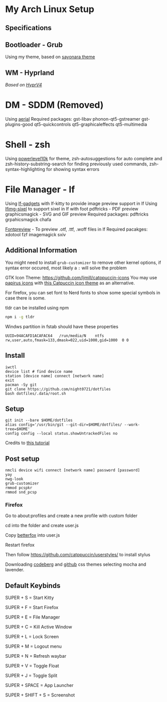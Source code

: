 # My Arch Linux Setup

## Specifications

## Bootloader - Grub
Using my theme, based on [sayonara theme](https://github.com/samoht9277/dotfiles/tree/master/grub/themes/sayonara)

## WM - Hyprland
*Based on [HyprV4](https://github.com/SolDoesTech/HyprV4)*

# DM - SDDM (Removed)
Using [aerial](https://github.com/3ximus/aerial-sddm-theme)
Required packages: gst-libav phonon-qt5-gstreamer gst-plugins-good qt5-quickcontrols qt5-graphicaleffects qt5-multimedia

# Shell - zsh
Using [powerlevel10k](https://github.com/romkatv/powerlevel10k) for theme, zsh-autosuggestions for auto complete and zsh-history-substring-search for finding previously used commands, zsh-syntax-highlighting for showing syntax errors

# File Manager - lf
Using [lf-gadgets](https://github.com/slavistan/lf-gadgets) with lf-kitty to provide image preview support in lf
Using [lfimg-sixel](https://github.com/Anima-OS-Dev/lfimg-sixel) to support sixel in lf with foot
pdftricks - PDF preview
graphicsmagick - SVG and GIF preview
Required packages: pdftricks grpahicsmagick chafa

[Fontpreview](https://github.com/sdushantha/fontpreview) - To preview .otf, .ttf, .woff files in lf
Required pacakges: xdotool fzf imagemagick sxiv

## Additional Information

You might need to install `grub-customizer` to remove other kernel options, if syntax error occured, most likely a `:` will solve the problem

GTK Icon Theme: https://github.com/ljmill/catppuccin-icons
You may use [papirus icons](https://github.com/PapirusDevelopmentTeam/papirus-icon-theme) with [this Catpuccin icon theme](https://aur.archlinux.org/packages/papirus-folders-catppuccin-git) as an alternative.

For firefox, you can set font to Nerd fonts to show some special symbols in case there is some.

tldr can be installed using npm
```bash
npm i -g tldr
```
Windws partition in fstab should have these properties
```
UUID=94ACAFD1ACAFAC64   /run/media/N    ntfs        rw,user,auto,fmask=133,dmask=022,uid=1000,gid=1000  0 0
```

## Install

```
iwctl
device list # find device name
station [device name] connect [network name]
exit
pacman -Sy git
git clone https://github.com/night0721/dotfiles
bash dotfiles/.data/root.sh
```

## Setup

```
git init --bare $HOME/dotfiles
alias config='/usr/bin/git --git-dir=$HOME/dotfiles/ --work-tree=$HOME'
config config --local status.showUntrackedFiles no
```
Credits to [this tutorial](https://www.atlassian.com/git/tutorials/dotfiles)

## Post setup

```
nmcli device wifi connect [network name] password [password]
yay
nwg-look
grub-customizer
rmmod pcspkr
rmmod snd_pcsp
```
### Firefox

Go to about:profiles and create a new profile with custom folder

cd into the folder and create user.js

Copy [betterfox](https://raw.githubusercontent.com/yokoffing/Betterfox/main/user.js) into user.js

Restart firefox

Then follow https://github.com/catppuccin/userstyles/ to install stylus

Downloading [codeberg](https://github.com/catppuccin/userstyles/tree/main/styles/codeberg) and [github](https://github.com/catppuccin/userstyles/tree/main/styles/github) css themes selecting mocha and lavender.

## Default Keybinds

SUPER + S = Start Kitty

SUPER + F = Start Firefox

SUPER + E = File Manager

SUPER + C = Kill Active Window

SUPER + L = Lock Screen

SUPER + M = Logout menu

SUPER + N = Refresh waybar

SUPER + V = Toggle Float

SUPER + J = Toggle Split

SUPER + SPACE = App Launcher

SUPER + SHIFT + S = Screenshot
